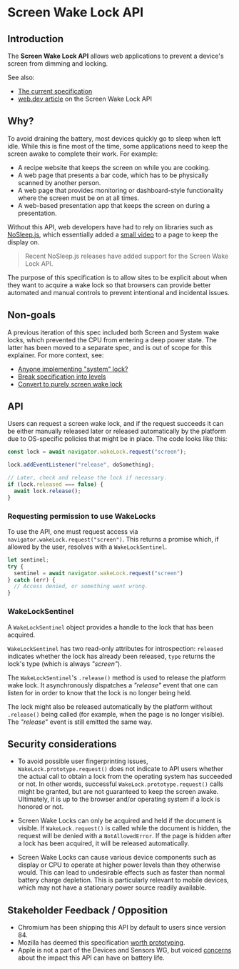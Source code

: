# Screen Wake Lock API

## Introduction
The **Screen Wake Lock API** allows web applications to prevent a device's
screen from dimming and locking.

See also:
* [The current specification](https://w3c.github.io/screen-wake-lock/)
* [web.dev article](https://web.dev/wakelock/) on the Screen Wake Lock API

## Why?
To avoid draining the battery, most devices quickly go to sleep when left idle.
While this is fine most of the time, some applications need to keep the screen
awake to complete their work. For example:

* A recipe website that keeps the screen on while you are cooking.
* A web page that presents a bar code, which has to be physically scanned by
  another person.
* A web page that provides monitoring or dashboard-style functionality where the
  screen must be on at all times.
* A web-based presentation app that keeps the screen on during a presentation.

Without this API, web developers have had to rely on libraries such as
[NoSleep.js](https://github.com/richtr/NoSleep.js), which essentially added a
[small
video](https://github.com/richtr/NoSleep.js/blob/eaf52afd1dfbb80145b4a39f3ec29307b80ab154/src/index.js#L37-L57)
to a page to keep the display on.

> Recent NoSleep.js releases have added support for the Screen Wake Lock API.

The purpose of this specification is to allow sites to be explicit about when
they want to acquire a wake lock so that browsers can provide better automated
and manual controls to prevent intentional and incidental issues.

## Non-goals
A previous iteration of this spec included both Screen and System wake locks,
which prevented the CPU from entering a deep power state. The latter has been
moved to a separate spec, and is out of scope for this explainer. For more
context, see:
* [Anyone implementing "system"
  lock?](https://github.com/w3c/screen-wake-lock/issues/232)
* [Break specification into
  levels](https://github.com/w3c/screen-wake-lock/issues/253)
* [Convert to purely screen wake
  lock](https://github.com/w3c/screen-wake-lock/pull/255)

## API
Users can request a screen wake lock, and if the request succeeds it can be
either manually released later or released automatically by the platform due to
OS-specific policies that might be in place. The code looks like this:

```js
const lock = await navigator.wakeLock.request("screen");

lock.addEventListener("release", doSomething);

// Later, check and release the lock if necessary.
if (lock.released === false) {
  await lock.release();
}
```

### Requesting permission to use WakeLocks
To use the API, one must request access via
`navigator.wakeLock.request("screen")`. This returns a promise which, if
allowed by the user, resolves with a `WakeLockSentinel`.

```js
let sentinel;
try {
  sentinel = await navigator.wakeLock.request("screen")
} catch (err) {
  // Access denied, or something went wrong.
}
```

### WakeLockSentinel
A `WakeLockSentinel` object provides a handle to the lock that has been
acquired.

`WakeLockSentinel` has two read-only attributes for introspection: `released`
indicates whether the lock has already been released, `type` returns the lock's
type (which is always _"screen"_).

The `WakeLockSentinel`'s `.release()` method is used to release the platform
wake lock. It asynchronously dispatches a _"release"_ event that one can listen
for in order to know that the lock is no longer being held.

The lock might also be released automatically by the platform without
`.release()` being called (for example, when the page is no longer visible). The
_"release_" event is still emitted the same way.

## Security considerations
* To avoid possible user fingerprinting issues, `WakeLock.prototype.request()`
  does not indicate to API users whether the actual call to obtain a lock from
  the operating system has succeeded or not. In other words, successful
  `WakeLock.prototype.request()` calls might be granted, but are not guaranteed
  to keep the screen awake. Ultimately, it is up to the browser and/or operating
  system if a lock is honored or not.

* Screen Wake Locks can only be acquired and held if the document is visible. If
  `WakeLock.request()` is called while the document is hidden, the request will
  be denied with a `NotAllowedError`. If the page is hidden after a lock has
  been acquired, it will be released automatically.

* Screen Wake Locks can cause various device components such as display or CPU
  to operate at higher power levels than they otherwise would. This can lead to
  undesirable effects such as faster than normal battery charge depletion. This
  is particularly relevant to mobile devices, which may not have a stationary
  power source readily available.

## Stakeholder Feedback / Opposition
* Chromium has been shipping this API by default to users since version 84.
* Mozilla has deemed this specification [worth
  prototyping](https://github.com/mozilla/standards-positions/pull/299).
* Apple is not a part of the Devices and Sensors WG, but voiced
  [concerns](https://lists.webkit.org/pipermail/webkit-dev/2020-February/031081.html)
  about the impact this API can have on battery life.
